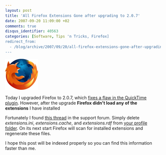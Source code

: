 ```yaml
---
layout: post
title: 'All Firefox Extensions Gone after upgrading to 2.0.7'
date: 2007-09-20 11:09:00 +02
comments: true
disqus_identifier: 40563
categories: [Software, Tips 'n Tricks, Firefox]
redirect_from:
  - /blog/archive/2007/09/20/all-firefox-extensions-gone-after-upgrading-to-2-0-7.aspx/
---
```


![Firefox](/files/archive/firefox_logo.png)

Today I upgraded Firefox to 2.0.7, which [fixes a flaw in the QuickTime plugin](http://www.mozilla.org/security/announce/2007/mfsa2007-28.html). However, after the upgrade **Firefox didn't load any of the extensions** I have installed

Fortunately I found [this thread](http://forums.mozillazine.org/viewtopic.php?t=586691&sid=38821ef113f1c7b841643b0101e6f1e6) in the support forum. Simply delete *extensions.ini*, *extensions.cache*, and *extensions.rdf* from [your profile folder](http://kb.mozillazine.org/Profile_folder_-_Firefox#Finding_the_profile_folder). On its next start Firefox will scan for installed extensions and regenerate these files.

I hope this post will be indexed properly so you can find this information faster than me. 

